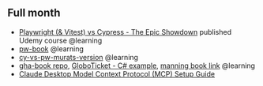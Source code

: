 ## Full month
* [Playwright (& Vitest) vs Cypress - The Epic Showdown](https://www.udemy.com/course/playwright-vitest-vs-cypress-the-epic-showdown/) published Udemy course @learning
* [pw-book](https://github.com/muratkeremozcan/pw-book) @learning
* [cy-vs-pw-murats-version](https://github.com/muratkeremozcan/cy-vs-pw-murats-version) @learning
* [gha-book repo](https://github.com/muratkeremozcan/gha-book), [GloboTicket - C# example](https://github.com/GitHubActionsInAction/Globoticket), [manning book link](https://github.com/muratkeremozcan/gha-book) @learning 
*  [Claude Desktop Model Context Protocol (MCP) Setup Guide](https://github.com/muratkeremozcan/claude-agent-test)
